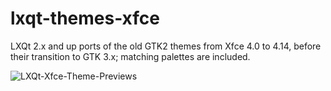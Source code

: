 # lxqt-themes-xfce
LXQt 2.x and up ports of the old GTK2 themes from Xfce 4.0 to 4.14, before their transition to GTK 3.x; matching palettes are included.

![LXQt-Xfce-Theme-Previews](https://github.com/user-attachments/assets/e854a7c9-993b-4439-8ef2-2cb5459ec8dd)
